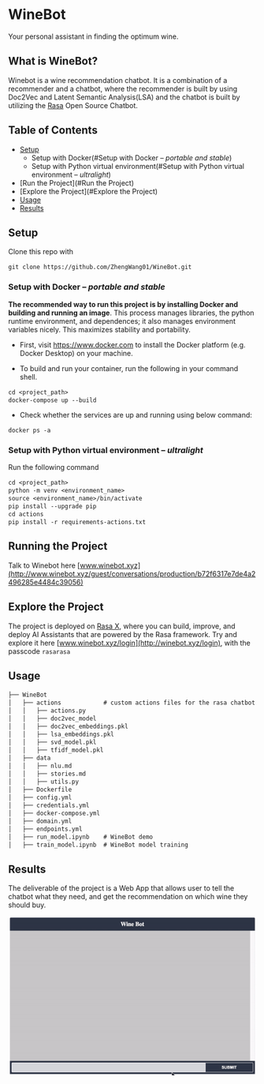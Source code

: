 # WineBot
Your personal assistant in finding the optimum wine.

## What is WineBot?
Winebot is a wine recommendation chatbot. It is a combination of a recommender and a chatbot, where the recommender is built by using Doc2Vec and Latent Semantic Analysis(LSA) and the chatbot is built by utilizing the [Rasa](https://rasa.com/) Open Source Chatbot.

## Table of Contents
  * [Setup](#installation)
    + Setup with Docker(#Setup with Docker – *portable and stable*)
    + Setup with Python virtual environment(#Setup with Python virtual environment – *ultralight*)
  * [Run the Project](#Run the Project)
  * [Explore the Project](#Explore the Project)
  * [Usage](#usage)
  * [Results](#results)



## Setup

Clone this repo with

```
git clone https://github.com/ZhengWang01/WineBot.git
```

### Setup with Docker – *portable and stable*
**The recommended way to run this project is by installing Docker and building and running an image**.  This process manages libraries, the python runtime environment, and dependences; it also manages environment variables nicely. This maximizes stability and portability.

- First, visit https://www.docker.com to install the Docker platform (e.g. Docker Desktop) on your machine.

- To build and run your container, run the following in your command shell.

```
cd <project_path>
docker-compose up --build
```

- Check whether the services are up and running using below command:
```
docker ps -a
```
### Setup with Python virtual environment – *ultralight*
Run the following command
```
cd <project_path>
python -m venv <environment_name>
source <environment_name>/bin/activate
pip install --upgrade pip
cd actions
pip install -r requirements-actions.txt 
```
## Running the Project
Talk to Winebot here [www.winebot.xyz](http://www.winebot.xyz/guest/conversations/production/b72f6317e7de4a2496285e4484c39056)

## Explore the Project
The project is deployed on [Rasa X](https://rasa.com/docs/rasa-x/), where you can build, improve, and deploy AI Assistants that are powered by the Rasa framework. Try and explore it here [www.winebot.xyz/login](http://winebot.xyz/login), with the passcode ```rasarasa```


## Usage
```
├── WineBot
│   ├── actions            # custom actions files for the rasa chatbot
│   │   ├── actions.py
│   │   ├── doc2vec_model
│   │   ├── doc2vec_embeddings.pkl
│   │   ├── lsa_embeddings.pkl
│   │   ├── svd_model.pkl
│   │   ├── tfidf_model.pkl
│   ├── data   
│   │   ├── nlu.md
│   │   ├── stories.md
│   │   ├── utils.py       
│   ├── Dockerfile
│   ├── config.yml
│   ├── credentials.yml
│   ├── docker-compose.yml
│   ├── domain.yml
│   ├── endpoints.yml
│   ├── run_model.ipynb    # WineBot demo
│   ├── train_model.ipynb  # WineBot model training
```

## Results

The deliverable of the project is a Web App that allows user to tell the chatbot what they need, and get the recommendation on which wine they should buy.

<p float="left">
  <img src="WineBotDemo.gif" width="800" />
</p>


